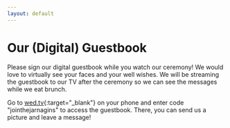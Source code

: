 ```yaml
---
layout: default
---
```


# Our (Digital) Guestbook

Please sign our digital guestbook while you watch our ceremony! We would love to virtually see your faces and your well wishes. We will be streaming the guestbook to our TV after the ceremony so we can see the messages while we eat brunch.

Go to [wed.tv](https://wed.tv/en/user){:target="_blank"} on your phone and enter code "jointhejarnagins" to access the guestbook. There, you can send us a picture and leave a message!